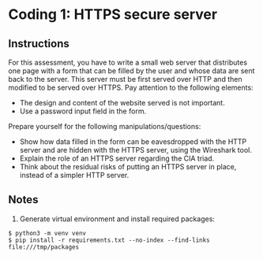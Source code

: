# Coding 1: HTTPS secure server

## Instructions

For this assessment, you have to write a small web server that distributes one page with a form that
can be filled by the user and whose data are sent back to the server. This server must be first served
over HTTP and then modified to be served over HTTPS.
Pay attention to the following elements:

* The design and content of the website served is not important.
* Use a password input field in the form.

Prepare yourself for the following manipulations/questions:
* Show how data filled in the form can be eavesdropped with the HTTP server and are hidden
with the HTTPS server, using the Wireshark tool.
* Explain the role of an HTTPS server regarding the CIA triad.
* Think about the residual risks of putting an HTTPS server in place, instead of a simpler HTTP
server.

## Notes

1. Generate virtual environment and install required packages:
```
$ python3 -m venv venv
$ pip install -r requirements.txt --no-index --find-links file:///tmp/packages
```

